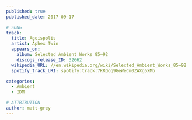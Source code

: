 ```yaml
---
published: true
published_date: 2017-09-17

# SONG
track:
  title: Ageispolis
  artist: Aphex Twin
  appears_on:
    album: Selected Ambient Works 85–92
    discogs_release_ID: 32662
  wikipedia_URL: //en.wikipedia.org/wiki/Selected_Ambient_Works_85–92
  spotify_track_URI: spotify:track:7KRQoq9GeWeCm0ZAXg5XMb

categories:
  - Ambient
  - IDM

# ATTRIBUTION
author: matt-grey
---
```

